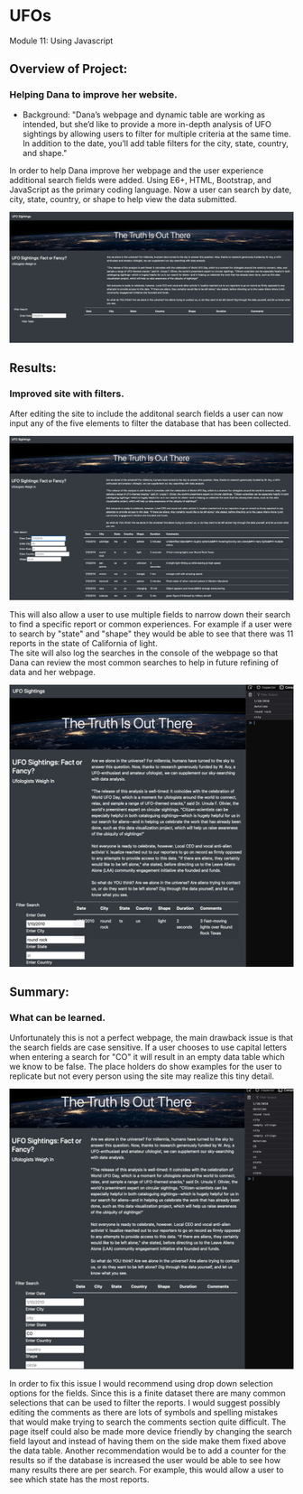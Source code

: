 # UFOs
Module 11: Using Javascript

## Overview of Project:
### Helping Dana to improve her website.  

- Background: 
"Dana’s webpage and dynamic table are working as intended, but she’d like to provide a more in-depth analysis of UFO sightings by allowing users to filter for multiple criteria at the same time. In addition to the date, you’ll add table filters for the city, state, country, and shape."

In order to help Dana improve her webpage and the user experience additional search fields were added.  Using E6+, HTML, Bootstrap, and JavaScript as the primary coding language.  Now a user can search by date, city, state, country, or shape to help view the data submitted.  

![module_site_png](https://github.com/GrahamNeal13/UFOs/blob/main/read_me_img/module_site.png)

## Results:
### Improved site with filters.

After editing the site to include the additonal search fields a user can now input any of the five elements to filter the database that has been collected.  

![challenge_site.png](https://github.com/GrahamNeal13/UFOs/blob/main/read_me_img/challenge_site.png)

This will also allow a user to use multiple fields to narrow down their search to find a specific report or common experiences.  For example if a user were to search by "state" and "shape" they would be able to see that there was 11 reports in the state of California of light.  
The site will also log the searches in the console of the webpage so that Dana can review the most common searches to help in future refining of data and her webpage.  

![filtered_console.png](https://github.com/GrahamNeal13/UFOs/blob/main/read_me_img/filtered_console.png)

## Summary:
### What can be learned.

Unfortunately this is not a perfect webpage, the main drawback issue is that the search fields are case sensitive.  If a user chooses to use capital letters when entering a search for "CO" it will result in an empty data table which we know to be false.  The place holders do show examples for the user to replicate but not every person using the site may realize this tiny detail.  

![search_error.png](https://github.com/GrahamNeal13/UFOs/blob/main/read_me_img/search_error.png)

In order to fix this issue I would recommend using drop down selection options for the fields.  Since this is a finite dataset there are many common selections that can be used to filter the reports.  I would suggest possibly editing the comments as there are lots of symbols and spelling mistakes that would make trying to search the comments section quite difficult.  The page itself could also be made more device friendly by changing the search field layout and instead of having them on the side make them fixed above the data table.  Another recommendation would be to add a counter for the results so if the database is increased the user would be able to see how many results there are per search.  For example, this would allow a user to see which state has the most reports.  
